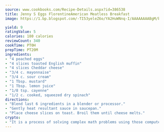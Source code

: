 ```yaml
---
source: www.cookbooks.com/Recipe-Details.aspx?id=386538
title: Jenny S Eggs FlorentineAmerican Meatless Breakfast  
image: https://1.bp.blogspot.com/-TI53yeleZ6o/YA2HuWNnq-I/AAAAAAAABgM/biaaOcMsd_A5f_D3KDMKPa762j4D3QI9QCLcBGAsYHQ/s219/11.png

yield: 9
ratingValue: 5
calories: 180 calories
reviewCount: 340
cookTime: PT0H
prepTime: PT20M
ingredients:
- "4 poached eggs"
- "4 slices toasted English muffin"
- "4 slices Cheddar cheese"
- "3/4 c. mayonnaise"
- "3/4 c. sour cream"
- "1 Tbsp. mustard"
- "1 Tbsp. lemon juice"
- "1/8 tsp. cayenne"
- "1/2 c. cooked, squeezed dry spinach"
directions:
- "Blend last 6 ingredients in a blender or processor."
- "Gently heat resultant sauce in saucepan."
- "Place cheese slices on toast. Broil them until cheese melts."
crypto:
- "It is a process of solving complex math problems using those computers which run bitcoin software."
---
```

